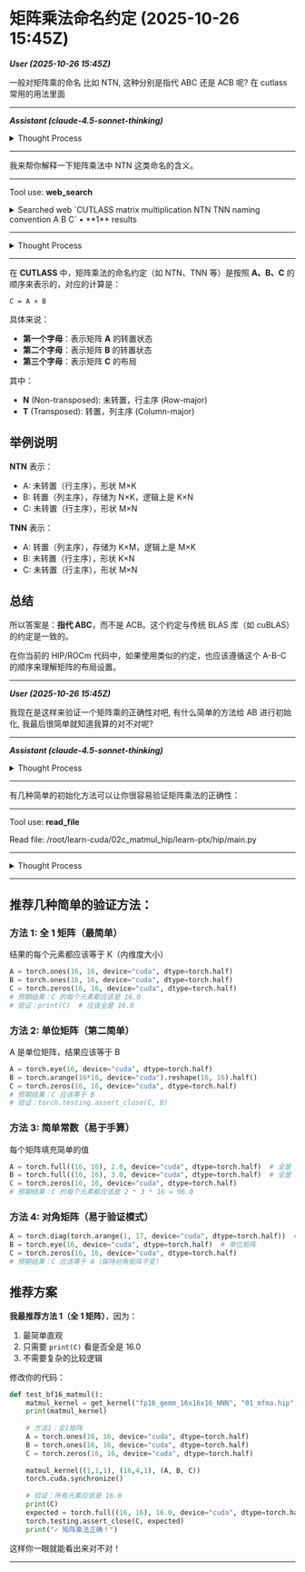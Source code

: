 <!-- Generated by SpecStory -->

<!-- cursor Session c3e5a503-7c42-476a-a8d8-46cd95a709cd (2025-10-26 15:45Z) -->

# 矩阵乘法命名约定 (2025-10-26 15:45Z)

_**User (2025-10-26 15:45Z)**_

一般对矩阵乘的命名 比如  NTN, 这种分别是指代 ABC 还是 ACB 呢? 在 cutlass 常用的用法里面

---

_**Assistant (claude-4.5-sonnet-thinking)**_

<think><details><summary>Thought Process</summary>用户问的是关于矩阵乘法的命名约定，特别是在 CUTLASS 中的常用用法。问题是关于 "NTN" 这样的命名分别指代 ABC 还是 ACB。

在矩阵乘法 C = A * B 中，通常有三个矩阵：
- A: 左操作数
- B: 右操作数  
- C: 结果

命名约定通常指的是这些矩阵的布局（layout）：
- N (Normal/Non-transposed): 行主序（row-major）
- T (Transposed): 转置/列主序

在 CUTLASS 和大多数 BLAS 库中，这种命名约定的顺序通常是指：
- 第一个字母：A 矩阵的布局
- 第二个字母：B 矩阵的布局
- 第三个字母：C 矩阵的布局（有时省略，因为 C 通常是 N）

但我需要搜索一下确切的 CUTLASS 约定来给出准确的答案。

让我搜索一下关于 CUTLASS 矩阵乘法命名约定的信息。</details></think>

---

我来帮你解释一下矩阵乘法中 NTN 这类命名的含义。

---

Tool use: **web_search**

<details>
            <summary>Searched web `CUTLASS matrix multiplication NTN TNN naming convention A B C` • **1** results</summary>
        
| Title | URL | Chunk |
|-------|-----|-------|
| Web Search Results |  | 在 CUTLASS 库中，矩阵乘法的命名约定通常使用三字母缩写（如 NTN、NNN 等）来表示输入矩阵的转置状态和存储布局。每个字母对应一个矩阵，具体含义如下：<br/><br/>- **第一个字母**：表示矩阵 A 的转置状态。<br/>- **第二个字母**：表示矩阵 B 的转置状态。<br/>- **第三个字母**：表示矩阵 C 的存储布局。<br/><br/>字母的具体含义为：<br/><br/>- **N**（Non-transposed）：未转置，即矩阵按行主序（Row-major）存储。<br/>- **T**（Transposed）：转置，即矩阵按列主序（Column-major）存储。<br/><br/>例如，**NTN** 表示：<br/><br/>- 矩阵 A 未转置（行主序）。<br/>- 矩阵 B 转置（列主序）。<br/>- 矩阵 C 未转置（行主序）。<br/><br/>在 CUTLASS 中，矩阵乘法的计算遵循标准的线性代数规则，即计算 C = A × B。因此，**NTN** 表示的计算过程是：<br/><br/>- A 为 M×K 的行主序矩阵。<br/>- B 为 N×K 的列主序矩阵（转置后为 K×N）。<br/>- C 为 M×N 的行主序矩阵。<br/><br/>需要注意的是，CUTLASS 的命名约定主要关注矩阵的转置状态和存储布局，而不直接涉及矩阵乘法的计算顺序（如 ABC 或 ACB）。在实际计算中，矩阵乘法的顺序由具体的计算需求和实现决定。 |

</details>

---

<think><details><summary>Thought Process</summary>好的，搜索结果很清楚了。在 CUTLASS 中，NTN 这种命名约定是指：

1. 第一个字母：矩阵 A 的布局/转置状态
2. 第二个字母：矩阵 B 的布局/转置状态
3. 第三个字母：矩阵 C 的布局/转置状态

所以 NTN 指的是 **ABC** 的顺序，而不是 ACB。

计算公式是：C = A × B

让我用中文详细解释给用户。</details></think>

---

在 **CUTLASS** 中，矩阵乘法的命名约定（如 NTN、TNN 等）是按照 **A、B、C** 的顺序来表示的，对应的计算是：

```
C = A × B
```

具体来说：
- **第一个字母**：表示矩阵 **A** 的转置状态
- **第二个字母**：表示矩阵 **B** 的转置状态  
- **第三个字母**：表示矩阵 **C** 的布局

其中：
- **N** (Non-transposed): 未转置，行主序 (Row-major)
- **T** (Transposed): 转置，列主序 (Column-major)

## 举例说明

**NTN** 表示：
- A: 未转置（行主序），形状 M×K
- B: 转置（列主序），存储为 N×K，逻辑上是 K×N
- C: 未转置（行主序），形状 M×N

**TNN** 表示：
- A: 转置（列主序），存储为 K×M，逻辑上是 M×K
- B: 未转置（行主序），形状 K×N
- C: 未转置（行主序），形状 M×N

## 总结

所以答案是：**指代 ABC**，而不是 ACB。这个约定与传统 BLAS 库（如 cuBLAS）的约定是一致的。

在你当前的 HIP/ROCm 代码中，如果使用类似的约定，也应该遵循这个 A-B-C 的顺序来理解矩阵的布局设置。

---

_**User (2025-10-26 15:45Z)**_

我现在是这样来验证一个矩阵乘的正确性对吧, 有什么简单的方法给 AB 进行初始化, 我最后很简单就知道我算的对不对呢?

---

_**Assistant (claude-4.5-sonnet-thinking)**_

<think><details><summary>Thought Process</summary>用户想要一个简单的方法来初始化矩阵 A 和 B，这样可以很容易地验证矩阵乘法的正确性。

当前的初始化方法使用 `torch.arange` 然后乘以 0.1，这样计算结果可能不太直观。

一些简单的初始化方法：

1. **全 1 矩阵**：A = ones, B = ones，这样 C[i,j] = K（矩阵的内维度）
2. **单位矩阵**：A = I, B = X，这样 C = X（保持 B 不变）
3. **简单模式**：A 的每行都是相同的，B 的每列都是相同的
4. **对角矩阵**：可以快速验证
5. **行/列索引**：A[i,j] = i, B[i,j] = j，这样可以有规律地验证

我觉得最简单的方法是：
- 使用全 1 矩阵，结果的每个元素应该等于 K
- 或者使用单位矩阵做 A，这样 C = B
- 或者 A 每行填相同值，B 每列填相同值，容易手算

让我先看看当前的代码再给出建议。</details></think>

---

有几种简单的初始化方法可以让你很容易验证矩阵乘法的正确性：

---

Tool use: **read_file**

Read file: /root/learn-cuda/02c_matmul_hip/learn-ptx/hip/main.py

---

<think><details><summary>Thought Process</summary>看到代码了，用户在第 70-72 行初始化 A、B、C。现在我给几种简单的初始化方法建议。</details></think>

---

## 推荐几种简单的验证方法：

### 方法 1: 全 1 矩阵（最简单）
结果的每个元素都应该等于 K（内维度大小）

```python
A = torch.ones(16, 16, device="cuda", dtype=torch.half)
B = torch.ones(16, 16, device="cuda", dtype=torch.half)
C = torch.zeros(16, 16, device="cuda", dtype=torch.half)
# 预期结果：C 的每个元素都应该是 16.0
# 验证：print(C)  # 应该全是 16.0
```

### 方法 2: 单位矩阵（第二简单）
A 是单位矩阵，结果应该等于 B

```python
A = torch.eye(16, device="cuda", dtype=torch.half)
B = torch.arange(16*16, device="cuda").reshape(16, 16).half()
C = torch.zeros(16, 16, device="cuda", dtype=torch.half)
# 预期结果：C 应该等于 B
# 验证：torch.testing.assert_close(C, B)
```

### 方法 3: 简单常数（易于手算）
每个矩阵填充简单的值

```python
A = torch.full((16, 16), 2.0, device="cuda", dtype=torch.half)  # 全是 2
B = torch.full((16, 16), 3.0, device="cuda", dtype=torch.half)  # 全是 3
C = torch.zeros(16, 16, device="cuda", dtype=torch.half)
# 预期结果：C 的每个元素都应该是 2 * 3 * 16 = 96.0
```

### 方法 4: 对角矩阵（易于验证模式）

```python
A = torch.diag(torch.arange(1, 17, device="cuda", dtype=torch.half))  # 对角线是 1,2,3,...,16
B = torch.eye(16, device="cuda", dtype=torch.half)  # 单位矩阵
C = torch.zeros(16, 16, device="cuda", dtype=torch.half)
# 预期结果：C 应该等于 A（保持对角矩阵不变）
```

## 推荐方案
**我最推荐方法 1（全 1 矩阵）**，因为：
1. 最简单直观
2. 只需要 `print(C)` 看是否全是 16.0
3. 不需要复杂的比较逻辑

修改你的代码：

```python
def test_bf16_matmul():
    matmul_kernel = get_kernel("fp16_gemm_16x16x16_NNN", "01_mfma.hip")  
    print(matmul_kernel)
    
    # 方法1：全1矩阵
    A = torch.ones(16, 16, device="cuda", dtype=torch.half)
    B = torch.ones(16, 16, device="cuda", dtype=torch.half)
    C = torch.zeros(16, 16, device="cuda", dtype=torch.half)
    
    matmul_kernel((1,1,1), (16,4,1), (A, B, C))
    torch.cuda.synchronize()
    
    # 验证：所有元素应该是 16.0
    print(C)
    expected = torch.full((16, 16), 16.0, device="cuda", dtype=torch.half)
    torch.testing.assert_close(C, expected)
    print("✓ 矩阵乘法正确！")
```

这样你一眼就能看出来对不对！

---

